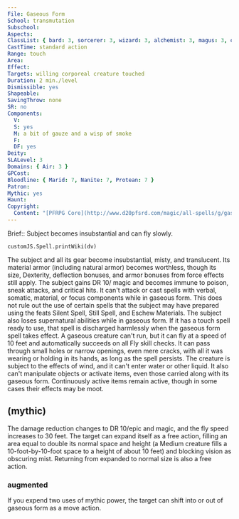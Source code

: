 ```yaml
---
File: Gaseous Form
School: transmutation
Subschool: 
Aspects: 
ClassList: { bard: 3, sorcerer: 3, wizard: 3, alchemist: 3, magus: 3, occultist: 3, psychic: 3, spiritualist: 3, medium: 3 }
CastTime: standard action
Range: touch
Area: 
Effect: 
Targets: willing corporeal creature touched
Duration: 2 min./level
Dismissible: yes
Shapeable: 
SavingThrow: none
SR: no
Components:
  V: 
  S: yes
  M: a bit of gauze and a wisp of smoke
  F: 
  DF: yes
Deity: 
SLALevel: 3
Domains: { Air: 3 }
GPCost: 
Bloodline: { Marid: 7, Nanite: 7, Protean: 7 }
Patron: 
Mythic: yes
Haunt: 
Copyright:
  Content: "[PFRPG Core](http://www.d20pfsrd.com/magic/all-spells/g/gaseous-form)"
---
```

Brief:: Subject becomes insubstantial and can fly slowly.

```dataviewjs
customJS.Spell.printWiki(dv)
```

The subject and all its gear become insubstantial, misty, and translucent. Its material armor (including natural armor) becomes worthless, though its size, Dexterity, deflection bonuses, and armor bonuses from force effects still apply. The subject gains DR 10/ magic and becomes immune to poison, sneak attacks, and critical hits. It can't attack or cast spells with verbal, somatic, material, or focus components while in gaseous form. This does not rule out the use of certain spells that the subject may have prepared using the feats Silent Spell, Still Spell, and Eschew Materials. The subject also loses supernatural abilities while in gaseous form. If it has a touch spell ready to use, that spell is discharged harmlessly when the gaseous form spell takes effect.  A gaseous creature can't run, but it can fly at a speed of 10 feet and automatically succeeds on all Fly skill checks. It can pass through small holes or narrow openings, even mere cracks, with all it was wearing or holding in its hands, as long as the spell persists. The creature is subject to the effects of wind, and it can't enter water or other liquid. It also can't manipulate objects or activate items, even those carried along with its gaseous form. Continuously active items remain active, though in some cases their effects may be moot.


## (mythic)

The damage reduction changes to DR 10/epic and magic, and the fly speed increases to 30 feet. The target can expand itself as a free action, filling an area equal to double its normal space and height (a Medium creature fills a 10-foot-by-10-foot space to a height of about 10 feet) and blocking vision as obscuring mist. Returning from expanded to normal size is also a free action.


### augmented

If you expend two uses of mythic power, the target can shift into or out of gaseous form as a move action.
